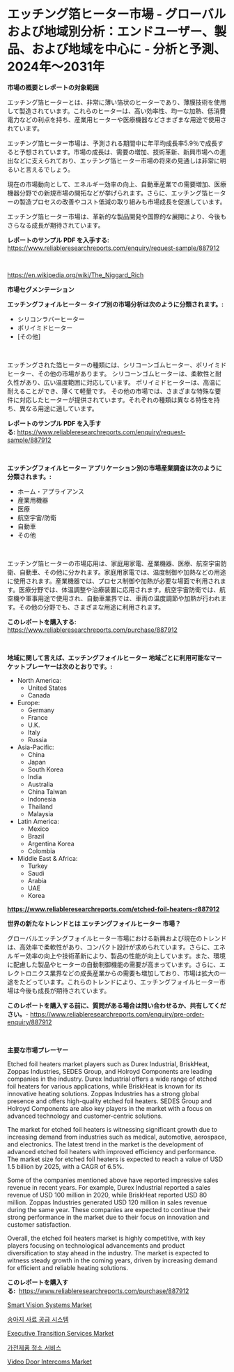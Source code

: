 <p><h1>エッチング箔ヒーター市場 - グローバルおよび地域別分析：エンドユーザー、製品、および地域を中心に - 分析と予測、2024年〜2031年</h1></p><p><strong>市場の概要とレポートの対象範囲</strong></p>
<p><p>エッチング箔ヒーターとは、非常に薄い箔状のヒーターであり、薄膜技術を使用して製造されています。これらのヒーターは、高い効率性、均一な加熱、低消費電力などの利点を持ち、産業用ヒーターや医療機器などさまざまな用途で使用されています。</p><p>エッチング箔ヒーター市場は、予測される期間中に年平均成長率5.9％で成長すると予想されています。市場の成長は、需要の増加、技術革新、新興市場への進出などに支えられており、エッチング箔ヒーター市場の将来の見通しは非常に明るいと言えるでしょう。</p><p>現在の市場動向として、エネルギー効率の向上、自動車産業での需要増加、医療機器分野での新規市場の開拓などが挙げられます。さらに、エッチング箔ヒーターの製造プロセスの改善やコスト低減の取り組みも市場成長を促進しています。</p><p>エッチング箔ヒーター市場は、革新的な製品開発や国際的な展開により、今後もさらなる成長が期待されています。</p></p>
<p><strong>レポートのサンプル PDF を入手する:</strong> <a href="https://www.reliableresearchreports.com/enquiry/request-sample/887912">https://www.reliableresearchreports.com/enquiry/request-sample/887912</a></p>
<p>&nbsp;</p>
<p><a href="https://en.wikipedia.org/wiki/The_Niggard_Rich">https://en.wikipedia.org/wiki/The_Niggard_Rich</a></p>
<p><strong>市場セグメンテーション</strong></p>
<p><strong>エッチングフォイルヒーター タイプ別の市場分析は次のように分類されます。:</strong></p>
<p><ul><li>シリコンラバーヒーター</li><li>ポリイミドヒーター</li><li>[その他]</li></ul></p>
<p>&nbsp;</p>
<p><p>エッチングされた箔ヒーターの種類には、シリコーンゴムヒーター、ポリイミドヒーター、その他の市場があります。 シリコーンゴムヒーターは、柔軟性と耐久性があり、広い温度範囲に対応しています。 ポリイミドヒーターは、高温に耐えることができ、薄くて軽量です。 その他の市場では、さまざまな特殊な要件に対応したヒーターが提供されています。それぞれの種類は異なる特性を持ち、異なる用途に適しています。</p></p>
<p><strong>レポートのサンプル PDF を入手する:</strong>&nbsp;<a href="https://www.reliableresearchreports.com/enquiry/request-sample/887912">https://www.reliableresearchreports.com/enquiry/request-sample/887912</a></p>
<p>&nbsp;</p>
<p><strong> エッチングフォイルヒーター アプリケーション別の市場産業調査は次のように分類されます。:</strong></p>
<p><ul><li>ホーム・アプライアンス</li><li>産業用機器</li><li>医療</li><li>航空宇宙/防衛</li><li>自動車</li><li>その他</li></ul></p>
<p>&nbsp;</p>
<p><p>エッチング箔ヒーターの市場応用は、家庭用家電、産業機器、医療、航空宇宙防衛、自動車、その他に分かれます。家庭用家電では、温度制御や加熱などの用途に使用されます。産業機器では、プロセス制御や加熱が必要な場面で利用されます。医療分野では、体温調整や治療装置に応用されます。航空宇宙防衛では、航空機や軍事用途で使用され、自動車業界では、車両の温度調節や加熱が行われます。その他の分野でも、さまざまな用途に利用されます。</p></p>
<p><strong>このレポートを購入する:</strong>&nbsp; <a href="https://www.reliableresearchreports.com/purchase/887912">https://www.reliableresearchreports.com/purchase/887912</a></p>
<p>&nbsp;</p>
<p><strong>地域に関して言えば、エッチングフォイルヒーター 地域ごとに利用可能なマーケットプレーヤーは次のとおりです。:</strong></p>
<p><ul>
    <li>
        North America:
        <ul>
            <li>United States</li>
            <li>Canada</li>
        </ul>
    </li>
    <li>
        Europe:
        <ul>
            <li>Germany</li>
            <li>France</li>
            <li>U.K.</li>
            <li>Italy</li>
            <li>Russia</li>
        </ul>
    </li>
    <li>
        Asia-Pacific:
        <ul>
            <li>China</li>
            <li>Japan</li>
            <li>South Korea</li>
            <li>India</li>
            <li>Australia</li>
            <li>China Taiwan</li>
            <li>Indonesia</li>
            <li>Thailand</li>
            <li>Malaysia</li>
        </ul>
    </li>
    <li>
        Latin America:
        <ul>
            <li>Mexico</li>
            <li>Brazil</li>
            <li>Argentina Korea</li>
            <li>Colombia</li>
        </ul>
    </li>
    <li>
        Middle East & Africa:
        <ul>
            <li>Turkey</li>
            <li>Saudi</li>
            <li>Arabia</li>
            <li>UAE</li>
            <li>Korea</li>
        </ul>
    </li>
    </ul></p>
<p><strong><a href="https://www.reliableresearchreports.com/etched-foil-heaters-r887912">https://www.reliableresearchreports.com/etched-foil-heaters-r887912</a></strong>&nbsp;</p>
<p><strong>世界の新たなトレンドとは エッチングフォイルヒーター 市場？</strong></p>
<p><p>グローバルエッチングフォイルヒーター市場における新興および現在のトレンドは、高効率で柔軟性があり、コンパクト設計が求められています。さらに、エネルギー効率の向上や技術革新により、製品の性能が向上しています。また、環境に配慮した製品やヒーターの自動制御機能の需要が高まっています。さらに、エレクトロニクス業界などの成長産業からの需要も増加しており、市場は拡大の一途をたどっています。これらのトレンドにより、エッチングフォイルヒーター市場は今後も成長が期待されています。</p></p>
<p><strong>このレポートを購入する前に、質問がある場合は問い合わせるか、共有してください。</strong>- <a href="https://www.reliableresearchreports.com/enquiry/pre-order-enquiry/887912">https://www.reliableresearchreports.com/enquiry/pre-order-enquiry/887912</a></p>
<p>&nbsp;</p>
<p><strong>主要な市場プレーヤー</strong></p>
<p><p>Etched foil heaters market players such as Durex Industrial, BriskHeat, Zoppas Industries, SEDES Group, and Holroyd Components are leading companies in the industry. Durex Industrial offers a wide range of etched foil heaters for various applications, while BriskHeat is known for its innovative heating solutions. Zoppas Industries has a strong global presence and offers high-quality etched foil heaters. SEDES Group and Holroyd Components are also key players in the market with a focus on advanced technology and customer-centric solutions.</p><p>The market for etched foil heaters is witnessing significant growth due to increasing demand from industries such as medical, automotive, aerospace, and electronics. The latest trend in the market is the development of advanced etched foil heaters with improved efficiency and performance. The market size for etched foil heaters is expected to reach a value of USD 1.5 billion by 2025, with a CAGR of 6.5%.</p><p>Some of the companies mentioned above have reported impressive sales revenue in recent years. For example, Durex Industrial reported a sales revenue of USD 100 million in 2020, while BriskHeat reported USD 80 million. Zoppas Industries generated USD 120 million in sales revenue during the same year. These companies are expected to continue their strong performance in the market due to their focus on innovation and customer satisfaction.</p><p>Overall, the etched foil heaters market is highly competitive, with key players focusing on technological advancements and product diversification to stay ahead in the industry. The market is expected to witness steady growth in the coming years, driven by increasing demand for efficient and reliable heating solutions.</p></p>
<p><strong>このレポートを購入する:</strong>&nbsp;&nbsp;<a href="https://www.reliableresearchreports.com/purchase/887912">https://www.reliableresearchreports.com/purchase/887912</a></p>
<p><p><a href="https://github.com/VincentButlerjXXf/Market-Research-Report-List-1/blob/main/smart-vision-systems-market.md">Smart Vision Systems Market</a></p><p><a href="https://github.com/shampaakter36/Market-Research-Report-List-2/blob/main/467004831587.md">송아지 사료 공급 시스템</a></p><p><a href="https://github.com/BurtonGALEN/Market-Research-Report-List-1/blob/main/executive-transition-services-market.md">Executive Transition Services Market</a></p><p><a href="https://github.com/LuckeyCorbin/Market-Research-Report-List-2/blob/main/617050731588.md">가전제품 청소 서비스</a></p><p><a href="https://medium.com/@albertohickle/exploring-video-door-intercoms-market-dynamics-global-trends-and-future-growth-prospects-2024-a893d1f7b9f0">Video Door Intercoms Market</a></p></p>